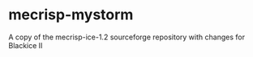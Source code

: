 # mecrisp-mystorm
A copy of the mecrisp-ice-1.2 sourceforge repository with changes for Blackice II
